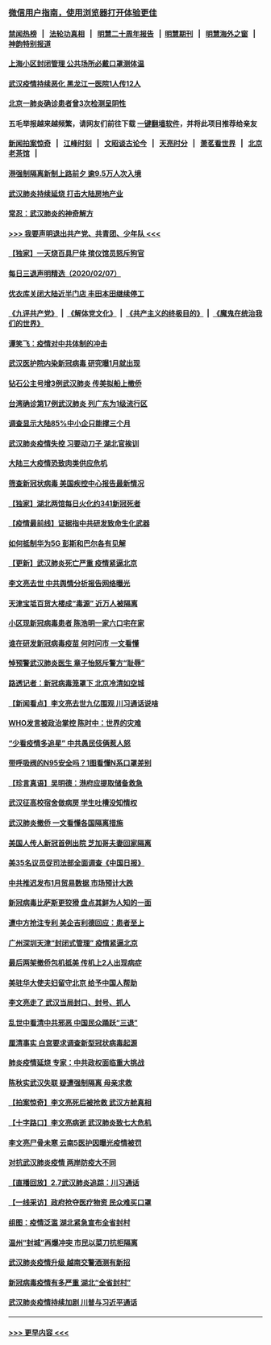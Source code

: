 ### [微信用户指南，使用浏览器打开体验更佳](https://github.com/gfw-breaker/banned-news1/blob/master/indexes/wechat-guide.md?t=0)
#### [禁闻热榜](热点新闻.md?t=0)  &nbsp;&nbsp;|&nbsp;&nbsp; [法轮功真相](https://github.com/gfw-breaker/truth/blob/master/README.md?t=0) &nbsp;&nbsp;|&nbsp;&nbsp; [明慧二十周年报告](https://github.com/gfw-breaker/mh-reports/blob/master/README.md?t=0) &nbsp;&nbsp;|&nbsp;&nbsp;[明慧期刊](https://github.com/gfw-breaker/mh-qikan) &nbsp;&nbsp;|&nbsp;&nbsp; [明慧海外之窗](https://github.com/gfw-breaker/mh-news/blob/master/README.md?t=0) &nbsp;&nbsp;|&nbsp;&nbsp; [神韵特别报道](https://github.com/gfw-breaker/mh-news/blob/master/shenyun.md?t=0)
#### [上海小区封闭管理 公共场所必戴口罩测体温](../pages/nsc413/n11853846.md?t=02082111) 
#### [武汉疫情持续恶化 黑龙江一医院1人传12人](../pages/nsc413/n11853839.md?t=02082111) 
#### [北京一肺炎确诊患者曾3次检测呈阴性](../pages/nsc413/n11853772.md?t=02082111) 
#### 五毛举报越来越频繁，请网友们前往下载 [一键翻墙软件](https://github.com/gfw-breaker/ssr-accounts)，并将此项目推荐给亲友
#### [新闻拍案惊奇](https://github.com/gfw-breaker/banned-news1/blob/master/pages/link4.md) &nbsp;&nbsp;|&nbsp;&nbsp; [江峰时刻](https://github.com/gfw-breaker/banned-news1/blob/master/pages/link4.md) &nbsp;&nbsp;|&nbsp;&nbsp; [文昭谈古论今](https://github.com/gfw-breaker/banned-news1/blob/master/pages/link4.md) &nbsp;&nbsp;|&nbsp;&nbsp; [天亮时分](https://github.com/gfw-breaker/banned-news1/blob/master/pages/link4.md) &nbsp;&nbsp;|&nbsp;&nbsp; [萧茗看世界](https://github.com/gfw-breaker/banned-news1/blob/master/pages/link4.md) &nbsp;&nbsp;|&nbsp;&nbsp; [北京老茶馆](https://github.com/gfw-breaker/banned-news1/blob/master/pages/link4.md) &nbsp;&nbsp;|&nbsp;&nbsp; 
#### [港强制隔离新制上路前夕 逾9.5万人次入境](../pages/nsc413/n11853708.md?t=02082111) 
#### [武汉肺炎持续延烧 打击大陆房地产业](../pages/nsc413/n11853405.md?t=02082111) 
#### [常忍：武汉肺炎的神奇解方](../pages/nsc413/n11853413.md?t=02082111) 
#### [>>> 我要声明退出共产党、共青团、少年队 <<<](https://github.com/begood0513/goodnews/blob/master/quit/letter.md) 
#### [【独家】一天烧百具尸体 殡仪馆员怒斥狗官](../pages/nsc413/n11853323.md?t=02082111) 
#### [每日三退声明精选（2020/02/07）](../pages/nsc413/n11853462.md?t=02082111) 
#### [优衣库关闭大陆近半门店 丰田本田继续停工](../pages/nsc413/n11853213.md?t=02082111) 
#### [《九评共产党》](https://github.com/begood0513/9ping.md/blob/master/README.md) &nbsp;|&nbsp; [《解体党文化》](../../../../jtdwh.md/blob/master/README.md)  &nbsp;|&nbsp; [《共产主义的终极目的》](../../../../gczydzjmd.md/blob/master/README.md) &nbsp;|&nbsp; [《魔鬼在统治我们的世界》](../../../../mgztzwmdsj.md/blob/master/README.md) 
#### [谭笑飞：疫情对中共体制的冲击](../pages/nsc413/n11853341.md?t=02082111) 
#### [武汉医护院内染新冠病毒 研究曝1月就出现](../pages/nsc413/n11852928.md?t=02082111) 
#### [钻石公主号增3例武汉肺炎 传美拟船上撤侨](../pages/nsc413/n11853240.md?t=02082111) 
#### [台湾确诊第17例武汉肺炎 列广东为1级流行区](../pages/nsc413/n11853182.md?t=02082111) 
#### [调查显示大陆85%中小企只能撑三个月](../pages/nsc413/n11853086.md?t=02082111) 
#### [武汉肺炎疫情失控 习要动刀子 湖北官挨训](../pages/nsc413/n11851103.md?t=02082111) 
#### [大陆三大疫情恐致肉类供应危机](../pages/nsc413/n11852769.md?t=02082111) 
#### [筛查新冠状病毒 美国疾控中心报告最新情况](../pages/nsc413/n11853070.md?t=02082111) 
#### [【独家】湖北两馆每日火化约341新冠死者](../pages/nsc413/n11845444.md?t=02082111) 
#### [【疫情最前线】证据指中共研发致命生化武器](../pages/nsc413/n11853087.md?t=02082111) 
#### [如何抵制华为5G 彭斯和巴尔各有见解](../pages/nsc413/n11852535.md?t=02082111) 
#### [【更新】武汉肺炎死亡严重 疫情紧逼北京](../pages/nsc413/n11801312.md?t=02082111) 
#### [李文亮去世 中共舆情分析报告网络曝光](../pages/nsc413/n11852868.md?t=02082111) 
#### [天津宝坻百货大楼成“毒源” 近万人被隔离](../pages/nsc413/n11852839.md?t=02082111) 
#### [小区现新冠病毒患者 陈浩明一家六口宅在家](../pages/nsc413/n11852799.md?t=02082111) 
#### [谁在研发新冠病毒疫苗 何时问市 一文看懂](../pages/nsc413/n11852840.md?t=02082111) 
#### [悼预警武汉肺炎医生 章子怡怒斥警方“耻辱”](../pages/nsc413/n11852148.md?t=02082111) 
#### [路透记者：新冠病毒笼罩下 北京冷清如空城](../pages/nsc413/n11852835.md?t=02082111) 
#### [【新闻看点】李文亮去世九亿围观 川习通话说啥](../pages/nsc413/n11852360.md?t=02082111) 
#### [WHO发言被政治掌控 陈时中：世界的灾难](../pages/nsc413/n11851740.md?t=02082111) 
#### [“少看疫情多追星” 中共愚民伎俩惹人怒](../pages/nsc413/n11852499.md?t=02082111) 
#### [带呼吸阀的N95安全吗？1图看懂N系口罩差别](../pages/nsc413/n11846752.md?t=02082111) 
#### [【珍言真语】吴明德：港府应提取储备救急](../pages/nsc413/n11852734.md?t=02082111) 
#### [武汉征高校宿舍做病房 学生吐槽没知情权](../pages/nsc413/n11852555.md?t=02082111) 
#### [武汉肺炎撤侨 一文看懂各国隔离措施](../pages/nsc413/n11844216.md?t=02082111) 
#### [美国人传人新冠首例出院 芝加哥夫妻回家隔离](../pages/nsc413/n11852452.md?t=02082111) 
#### [美35名议员促司法部全面调查《中国日报》](../pages/nsc413/n11852435.md?t=02082111) 
#### [中共推迟发布1月贸易数据 市场预计大跌](../pages/nsc413/n11852380.md?t=02082111) 
#### [新冠病毒比萨斯更狡猾 盘点其鲜为人知的一面](../pages/nsc413/n11851114.md?t=02082111) 
#### [遭中方抢注专利 美企吉利德回应：患者至上](../pages/nsc413/n11852037.md?t=02082111) 
#### [广州深圳天津“封闭式管理” 疫情紧逼北京](../pages/nsc413/n11852246.md?t=02082111) 
#### [最后两架撤侨包机抵美 传机上2人出现病症](../pages/nsc413/n11852173.md?t=02082111) 
#### [美驻华大使夫妇留守北京 给予中国人帮助](../pages/nsc413/n11852165.md?t=02082111) 
#### [李文亮走了 武汉当局封口、封号、抓人](../pages/nsc413/n11852108.md?t=02082111) 
#### [乱世中看清中共邪恶 中国民众踊跃“三退”](../pages/nsc413/n11835515.md?t=02082111) 
#### [厘清事实 白宫要求调查新型冠状病毒起源](../pages/nsc413/n11852106.md?t=02082111) 
#### [肺炎疫情延烧 专家：中共政权面临重大挑战](../pages/nsc413/n11851884.md?t=02082111) 
#### [陈秋实武汉失联 疑遭强制隔离 母亲求救](../pages/nsc413/n11851944.md?t=02082111) 
#### [【拍案惊奇】李文亮死后被抢救 武汉方舱真相](../pages/nsc413/n11851958.md?t=02082111) 
#### [【十字路口】李文亮病逝 武汉肺炎致七大危机](../pages/nsc413/n11850690.md?t=02082111) 
#### [李文亮尸骨未寒 云南5医护因曝光疫情被罚](../pages/nsc413/n11851761.md?t=02082111) 
#### [对抗武汉肺炎疫情 两岸防疫大不同](../pages/nsc413/n11846318.md?t=02082111) 
#### [【直播回放】2.7武汉肺炎追踪：川习通话](../pages/nsc413/n11851802.md?t=02082111) 
#### [【一线采访】政府抢夺医疗物资 民众难买口罩](../pages/nsc413/n11851017.md?t=02082111) 
#### [组图：疫情泛滥 湖北紧急宣布全省封村](../pages/nsc413/n11851563.md?t=02082111) 
#### [温州“封城”再爆冲突 市民以菜刀抗拒隔离](../pages/nsc413/n11851538.md?t=02082111) 
#### [武汉肺炎疫情升级 越南交警酒测有新招](../pages/nsc413/n11851632.md?t=02082111) 
#### [新冠病毒疫情有多严重 湖北“全省封村”](../pages/nsc413/n11851296.md?t=02082111) 
#### [武汉肺炎疫情持续加剧 川普与习近平通话](../pages/nsc413/n11851613.md?t=02082111) 

----
#### [ >>> 更早内容 <<< ](../indexes/nsc413-earlier.md)
